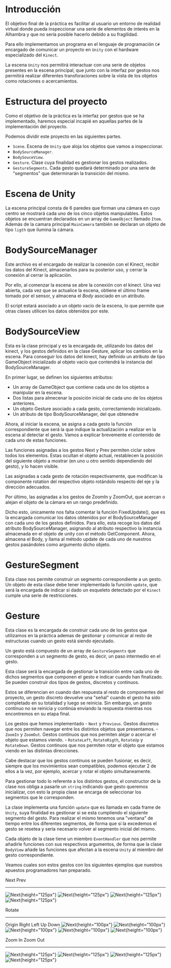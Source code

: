 Introducción
============

El objetivo final de la práctica es facilitar al usuario un entorno de
realidad virtual donde pueda inspeccionar una serie de elementos de
interés en la Alhambra y que no sería posible hacerlo debido a su
fragilidad.

Para ello implementamos un programa en el lenguaje de programación `C#`
encargado de comunicar un proyecto en `Unity` con el hardware
especializado del `Kinect`.

La escena `Unity` nos permitirá interactuar con una serie de objetos
presentes en la escena principal, que junto con la interfaz por gestos
nos permitirá realizar diferentes transforaciones sobre la vista de los
objetos como rotaciones o acercamientos.

Estructura del proyecto
=======================

Como el objetivo de la práctica es la interfaz por gestos que se ha
implementado, haremos especial incapié en aquellas partes de la
implementación del proyecto.

Podemos dividir este proyecto en las siguientes partes.

-   `Scene`. Escena de `Unity` que aloja los objetos que vamos a
    inspeccionar.
-   `BodySourceManager`.
-   `BodySouceView`.
-   `Gesture`. Clase cuya finalidad es gestionar los gestos realizados.
-   `GestureSegments`. Cada gesto quedará determinado por una serie de
    "segmentos" que determinarán la transición del mismo.

Escena de Unity
===============

La escena principal consta de 6 paredes que forman una cámara en cuyo
centro se mostrará cada uno de los cinco objetos manipulables. Estos
objetos se encuentran declarados en un array de `GameObject` llamado
`Item`. Además de la camara principal `MainCamera` también se declaran
un objeto de tipo `ligth` que ilumina la cámara.

BodySourceManager
=================

Este archivo es el encargado de realizar la conexión con el Kinect,
recibir los datos del Kinect, almacenarlos para su posterior uso, y
cerrar la conexión al cerrar la aplicación.

Por ello, al comenzar la escena se abre la conexión con el kinect. Una
vez abierta, cada vez que se actualice la escena, obtiene el último
frame tomado por el sensor, y almacena el *Body* asociado en un
atributo.

El script estará asociado a un objeto vacío de la escena, lo que permite
que otras clases utilicen los datos obtenidos por este.

BodySourceView
==============

Esta es la clase principal y es la encargada de, utilizando los datos
del kinect, y los gestos definidos en la clase Gesture, aplicar los
cambios en la escena. Para conseguir los datos del kinect, hay definido
un atributo de tipo GameObject inicializado al objeto vacío que contendrá la instancia del BodySourceManager.

En primer lugar, se definen los siguientes atributos:

- Un array de GameObject que contiene cada uno de los objetos a
manipular en la escena.
- Dos listas para almecenar la posición inicial
de cada uno de los objetos anteriores.
- Un objeto Gesture asociado a
cada gesto, correctamiendo inicializado.
- Un atributo de tipo BodySourceManager, del que obtenedre

Ahora, al iniciar la escena, se asigna a cada gesto la función
correspondiente que será la que indique la actualización a realizar en
la escena al detectar el gesto. Vamos a explicar brevemente el contenido
de cada uno de estas funciones.

Las funciones asignadas a los gestos Next y Prev permiten ciclar sobre
todos los elementos. Estas ocultan el objeto actual, restablecen la
posición del siguiente objeto a mostrar (en uno u otro sentido
dependiendo del gesto), y lo hacen visible.

Las asignadas a cada gesto de rotación respectivamente, que modifican la componente rotation del respectivo objeto rotándolo respecto del eje y la dirección adecuados.

Por último, las asignadas a los gestos de ZoomIn y ZoomOut, que acercan o alejan el objeto de la cámara en un rango predefinido.

Dicho esto, únicamente nos falta comentar la función FixedUpdate(), que es la encargada comunicar los datos obtenidos por el BodySourceManager con cada uno de los gestos definidos. Para ello, esta recoge los datos del atributo BodySourceManager, asignando al atributo respectivo la instancia almacenada en el objeto de unity con el método GetComponent. Ahora, almacena el Body, y llama al método update de cada uno de nuestros gestos pasándoles como argumento dicho objeto.

GestureSegment
==============

Esta clase nos permite construir un segmento correspondiente a un gesto.
Un objeto de esta clase debe tener implementado la función `update`, que
será la encargada de indicar si dado un esqueleto detectado por el
`Kinect` cumple una serie de restricciones.

Gesture
=======

Esta clase es la encargada de construir cada uno de los gestos que
utilizamos en la práctica ademas de gestionar y comunicar al resto de
estructuras cuando un gesto está siendo ejecutado.

Un gesto está compuesto de un array de `GestureSegments` que
corresponden a un segmento de gesto, es decir, un paso intermedio en el
gesto.

Esta clase será la encargada de gestionar la transición entre cada uno
de dichos segmentos que componen el gesto e indicar cuando han
finalizado. Se pueden construir dos tipos de gestos, discretos y
continuos.

Estos se diferencian en cuando dan respuesta al resto de componentes del
proyecto, un gesto discreto devuelve una "señal" cuando el gesto ha sido
completado en su totalidad y luego se reinicia. Sin embargo, un gesto
contínuo no se reinicia y continúa enviando la respuesta mientras nos
encontremos en su etapa final.

Los gestos que hemos implementado - `Next` y `Previous`. Gestos
discretos que nos permiten navegar entre los distintos objetos que
presentamos. - `ZoomIn` y `ZoomOut`. Gestos continuos que nos permiten
alejar o acercar el objeto que estamos viendo. - `RotateLeft`,
`RotateRigth`, `RotateUp` y `RotateDown`. Gestos continuos que nos
permiten rotar el objeto que estamos viendo en las distintas
direcciones.

Cabe destacar que los gestos continuos se pueden fusionar, es decir,
siempre que los movimientos sean compatibles, podemos ejecutar 2 de
ellos a la vez, por ejemplo, acercar y rotar el objeto simultaneamente.

Para gestionar todo lo referente a los distintos gestos, el constructor
de la clase nos obliga a pasarle un `string` indicando que gesto
queremos inicializar, con esto la propia clase se encarga de seleccionar
los segmentos que le corresponden.

La clase implementa una función `update` que es llamada en cada frame de
`Unity`, suya finalidad es gestionar si se esta cumpliendo el siguiente
segmento del gesto. Para realizar el mismo tenemos una "ventana" de
tiempo entre los diferentes segmentos, de forma que si la excedemos el
gesto se resetea y sería necesario volver al segmento inicial del mismo.

Cada objeto de la clase tiene un miembro `EventHandler` que nos permite
añadirle funciones con sus respectivos argumentos, de forma que la clase
`BodyView` añade las funciones que afectan a la escena `Unity` al
miembro del gesto correspondiente.

Veamos cuales son estos gestos con los siguientes ejemplos que nuestros
apuestos programadores han preparado.

  Next                                                                      Prev
  ------------------------------------ ------------------------------------ ------------------------------------ ------------------------------------
  ![Next](next1.jpg){height="125px"}   ![Next](next2.jpg){height="125px"}   ![Next](prev1.jpg){height="125px"}   ![Next](prev2.jpg){height="125px"}

  Rotate
  -------------------------------------- -------------------------------------- ---------------------------------------- ------------------------------------- ------------------------------------
  Origin                                 Right                                  Left                                     Up                                    Down
  ![Next](guille1.jpg){height="100px"}   ![Next](derecha.jpg){height="100px"}   ![Next](izquierda.jpg){height="100px"}   ![Next](arriba.jpg){height="100px"}   ![Next](abajo.jpg){height="100px"}

  Zoom In                                                                       Zoom Out
  -------------------------------------- -------------------------------------- --------------------------------------- ---------------------------------------
  ![Next](zoomin1.jpg){height="125px"}   ![Next](zoomin2.jpg){height="125px"}   ![Next](zoomout1.jpg){height="125px"}   ![Next](zoomout2.jpg){height="125px"}

